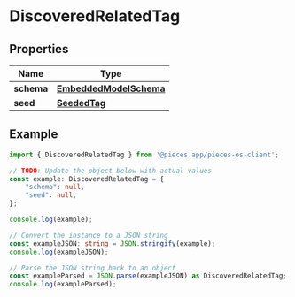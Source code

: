 
# DiscoveredRelatedTag


## Properties

Name | Type
------------ | -------------
**schema** | [**EmbeddedModelSchema**](EmbeddedModelSchema)
**seed** | [**SeededTag**](SeededTag)

## Example

```typescript
import { DiscoveredRelatedTag } from '@pieces.app/pieces-os-client';

// TODO: Update the object below with actual values
const example: DiscoveredRelatedTag = {
    "schema": null,
    "seed": null,
};

console.log(example);

// Convert the instance to a JSON string
const exampleJSON: string = JSON.stringify(example);
console.log(exampleJSON);

// Parse the JSON string back to an object
const exampleParsed = JSON.parse(exampleJSON) as DiscoveredRelatedTag;
console.log(exampleParsed);
```


